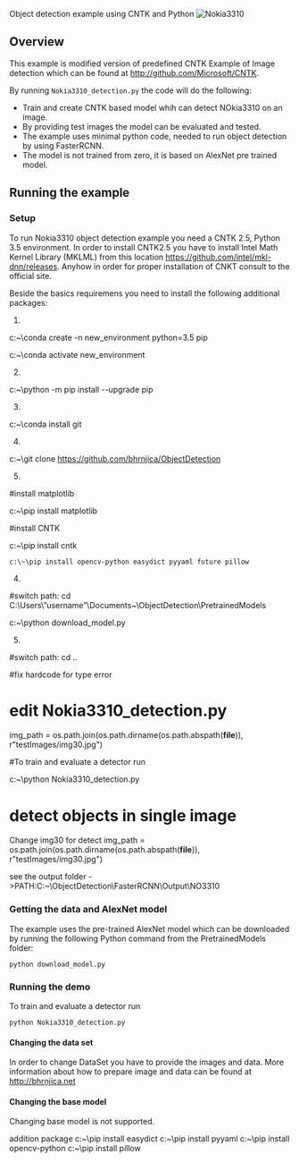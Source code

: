Object detection example using CNTK and Python
![Nokia3310](https://github.com/bhrnjica/ObjectDetection/blob/master/nokiasamplerecogn.png)

## Overview

This example is modified version of predefined CNTK Example of Image detection which can be found at http://github.com/Microsoft/CNTK.

By running `Nokia3310_detection.py` the code will do the following:

* Train and create CNTK based model whih can detect NOkia3310 on an image.
* By providing test images the model can be evaluated and tested.
* The example uses minimal python code, needed to run object detection by using FasterRCNN.
* The model is not trained from zero, it is based on AlexNet pre trained model.


## Running the example

### Setup

To run Nokia3310 object detection example you need a CNTK 2.5, Python 3.5 environment. In order to install CNTK2.5 you have to install Intel Math Kernel Library (MKLML) from this location https://github.com/intel/mkl-dnn/releases. Anyhow in order for proper installation of CNKT consult to the official site. 

Beside the basics requiremens you need to install the following additional packages:


1. 

c:\~\conda create -n new_environment python=3.5 pip
 
c:\~\conda activate new_environment
 
2.

c:\~\python -m pip install --upgrade pip

3.

c:\~\conda install git
 
4.

c:\~\git clone https://github.com/bhrnjica/ObjectDetection

5. 
#install matplotlib
 
 c:\~\pip install matplotlib


#install CNTK
 
c:\~\pip install cntk
 
```
c:\~\pip install opencv-python easydict pyyaml future pillow
```

4.
 #switch path:
 cd  C:\Users\”username”\Documents\~\ObjectDetection\PretrainedModels
 
 
 c:\~\python  download_model.py 

5.
 #switch path:
 cd ..
 
 #fix hardcode for type error
 # edit Nokia3310_detection.py
 
 img_path = os.path.join(os.path.dirname(os.path.abspath(__file__)), r"testImages/img30.jpg")
 
 #To train and evaluate a detector run
 
 c:\~\python Nokia3310_detection.py
 

# detect objects in single image

Change img30 for detect
img_path = os.path.join(os.path.dirname(os.path.abspath(__file__)), r"testImages/img30.jpg")


see the output folder ->PATH:C:\~\ObjectDetection\FasterRCNN\Output\NO3310

### Getting the data and AlexNet model

The example uses the pre-trained AlexNet model which can be downloaded by running the following Python command from the PretrainedModels folder:

`python download_model.py`

### Running the demo

To train and evaluate a detector run

`python Nokia3310_detection.py`

#### Changing the data set

In order to change DataSet you have to provide the images and data. More information about how to prepare image and data can be found at http://bhrnjica.net  


#### Changing the base model

Changing base model is not supported. 

addition package 
 c:\~\pip install easydict
 c:\~\pip install pyyaml
 c:\~\pip install opencv-python
 c:\~\pip install pillow
